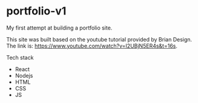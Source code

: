 # portfolio-v1
My first attempt at building a portfolio site.

This site was built based on the youtube tutorial provided by Brian Design. The link is: https://www.youtube.com/watch?v=I2UBjN5ER4s&t=16s.

Tech stack
* React
* Nodejs
* HTML
* CSS
* JS

